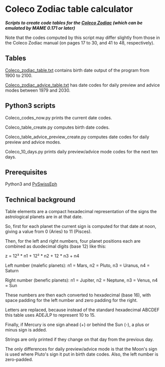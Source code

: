 # Coleco Zodiac table calculator
***Scripts to create code tables for the [Coleco Zodiac](http://www.handheldmuseum.com/Coleco/Zodiac.htm) (which can be emulated by MAME 0.171 or later)***

Note that the codes computed by this script may differ slightly from those in the Coleco Zodiac manual (on pages 17 to 30, and 41 to 48, respectively).

## Tables

[Coleco_zodiac_table.txt](https://raw.githubusercontent.com/mdoege/coleco_zodiac_table/master/coleco_zodiac_table.txt) contains birth date output of the program from 1900 to 2100.

[Coleco_zodiac_advice_table.txt](https://raw.githubusercontent.com/mdoege/coleco_zodiac_table/master/coleco_zodiac_advice_table.txt) has date codes for daily preview and advice modes between 1979 and 2030.

## Python3 scripts

Coleco_codes_now.py prints the current date codes.

Coleco_table_create.py computes birth date codes.

Coleco_table_advice_preview_create.py computes date codes for daily preview and advice modes.

Coleco_10_days.py prints daily preview/advice mode codes for the next ten days.

## Prerequisites

Python3 and [PySwissEph](https://github.com/astrorigin/pyswisseph)

## Technical background

Table elements are a compact hexadecimal representation of the signs the astrological planets are in at that date.

So, first for each planet the current sign is computed for that date at noon, giving a value from 0 (Aries) to 11 (Pisces).

Then, for the left and right numbers, four planet positions each are combined as duodecimal digits (base 12) like this:

z = 12³ * n1 + 12² * n2 + 12 * n3 + n4

Left number (malefic planets):
n1 = Mars, n2 = Pluto, n3 = Uranus, n4 = Saturn

Right number (benefic planets):
n1 = Jupiter, n2 = Neptune, n3 = Venus, n4 = Sun

These numbers are then each converted to hexadecimal (base 16), with space padding for the left number and zero padding for the right.

Letters are replaced, because instead of the standard hexadecimal ABCDEF this table uses ADEJLP to represent 10 to 15.

Finally, if Mercury is one sign ahead (+) or behind the Sun (-), a plus or minus sign is added.

Strings are only printed if they change on that day from the previous day.

The only differences for daily preview/advice mode is that the Moon's sign is used where Pluto's sign it put in birth date codes. Also, the left number is zero-padded.
